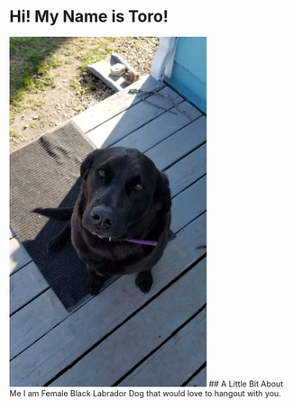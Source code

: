 # Hi! My Name is Toro!
<img src="https://github.com/LL2323/Markdown/blob/main/20210328_172249.jpg" width="350">
## A Little Bit About Me
I am Female Black Labrador Dog that would love to hangout with you.
